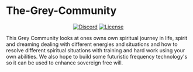 # The-Grey-Community

<p align="center"> 
<a href="https://discord.gg/JTdHPcwS"><img src="httpsThe-Grey-Community://img.shields.io/static/v1?logo=discord&label=&message=Discord&color=36393f&style=flat-square" alt="Discord"></a>
<a href="https://github.com/369gtech/MIT-License/blob/main/LICENSE"><img src="https://img.shields.io/github/license/antonkomarev/github-profile-views-counter.svg?&color=green&style=flat-square" alt="License"></a>
</p>

This Grey Community looks at ones owns own spiritual journey in life, spirit and dreaming dealing with different energies and situations and how to resolve different spiritual situations with training and hard work using your own abilities. We also hope to build some futuristic frequency technology's so it can be used to enhance sovereign free will.

